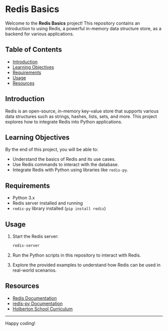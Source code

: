 # Redis Basics

Welcome to the **Redis Basics** project! This repository contains an introduction to using Redis, a powerful in-memory data structure store, as a backend for various applications.

## Table of Contents

- [Introduction](#introduction)
- [Learning Objectives](#learning-objectives)
- [Requirements](#requirements)
- [Usage](#usage)
- [Resources](#resources)

## Introduction

Redis is an open-source, in-memory key-value store that supports various data structures such as strings, hashes, lists, sets, and more. This project explores how to integrate Redis into Python applications.

## Learning Objectives

By the end of this project, you will be able to:

- Understand the basics of Redis and its use cases.
- Use Redis commands to interact with the database.
- Integrate Redis with Python using libraries like `redis-py`.

## Requirements

- Python 3.x
- Redis server installed and running
- `redis-py` library installed (`pip install redis`)

## Usage

1. Start the Redis server:
    ```bash
    redis-server
    ```

2. Run the Python scripts in this repository to interact with Redis.

3. Explore the provided examples to understand how Redis can be used in real-world scenarios.

## Resources

- [Redis Documentation](https://redis.io/documentation)
- [redis-py Documentation](https://github.com/redis/redis-py)
- [Holberton School Curriculum](https://www.holbertonschool.com/)

---
Happy coding!
